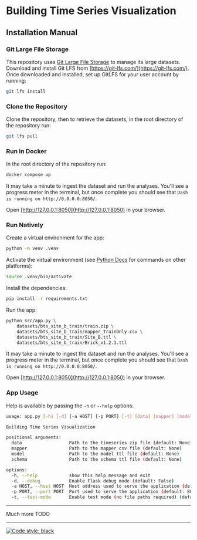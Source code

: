 # Building Time Series Visualization

## Installation Manual

### Git Large File Storage

This repository uses [Git Large File Storage](https://git-lfs.com/) to manage 
its large datasets.  Download and install Git LFS from [https://git-lfs.com/](https://git-lfs.com/).  Once downloaded and installed, set up GitLFS for your user account by 
running:

```sh
git lfs install
```

### Clone the Repository

Clone the repository, then to retrieve the datasets, in the root directory of 
the repository run:

```sh
git lfs pull
```

### Run in Docker

In the root directory of the repository run:

```sh
docker compose up
```

It may take a minute to ingest the dataset and run the analyses.  You'll see 
a progress meter in the terminal, but once complete you should see that `Dash is running on http://0.0.0.0:8050/`.

Open [http://127.0.0.1:8050](http://127.0.0.1:8050) in your browser.


### Run Natively

Create a virtual environment for the app:

```sh
python -m venv .venv
```

Activate the virtual environment (see [Python Docs](https://docs.python.org/3/library/venv.html#how-venvs-work) for commands on other platforms):

```sh
source .venv/bin/activate
```

Install the dependencies:

```sh
pip install -r requirements.txt
```

Run the app:

```sh
python src/app.py \
    datasets/bts_site_b_train/train.zip \
    datasets/bts_site_b_train/mapper_TrainOnly.csv \
    datasets/bts_site_b_train/Site_B.ttl \
    datasets/bts_site_b_train/Brick_v1.2.1.ttl
```

It may take a minute to ingest the dataset and run the analyses.  You'll see 
a progress meter in the terminal, but once complete you should see that `Dash is running on http://0.0.0.0:8050/`.

Open [http://127.0.0.1:8050](http://127.0.0.1:8050) in your browser.

### App Usage

Help is available by passing the `-h` or `--help` options:

```sh
usage: app.py [-h] [-d] [-a HOST] [-p PORT] [-t] [data] [mapper] [model] [schema]

Building Time Series Visualization

positional arguments:
  data                  Path to the timeseries zip file (default: None)
  mapper                Path to the mapper csv file (default: None)
  model                 Path to the model ttl file (default: None)
  schema                Path to the schema ttl file (default: None)

options:
  -h, --help            show this help message and exit
  -d, --debug           Enable Flask debug mode (default: False)
  -a HOST, --host HOST  Host address used to serve the application (default: 0.0.0.0)
  -p PORT, --port PORT  Port used to serve the application (default: 8050)
  -t, --test-mode       Enable test mode (no file paths required) (default: False)
```

---


Much more TODO


---

[![Code style: black](https://img.shields.io/badge/code%20style-black-000000.svg)](https://github.com/psf/black)
